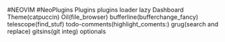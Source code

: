 #NEOVIM #NeoPlugins
Plugins 
plugins loader
		lazy
			Dashboard 
			Theme(catpuccin)
			Oil(file_browser)
			bufferline(bufferchange_fancy)
			telescope(find_stuf)
			todo-comments(highlight_coments:)
			grug(search and replace)
			gitsins(git integ)
		optionals
